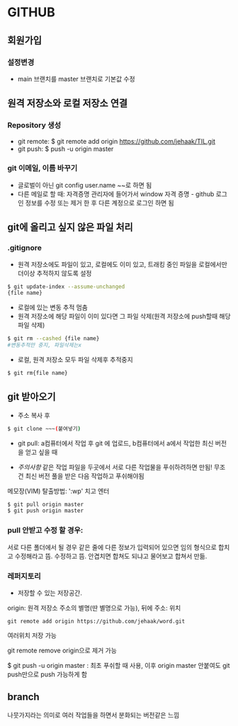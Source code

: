 # GITHUB

##  회원가입

### 설정변경

* main 브랜치를 master 브랜치로 기본값 수정

## 원격 저장소와 로컬 저장소 연결

### Repository 생성

* git remote: $ git remote add origin https://github.com/jehaak/TIL.git
* git push: $ push -u origin master



### git 이메일, 이름 바꾸기

* 글로벌이 아닌 git config user.name ~~로 하면 됨
* 다른 메일로 할 때: 자격증명 관리자에 들어가서 window 자격 증명 - github 로그인 정보를 수정 또는 제거 한 후 다른 계정으로 로그인 하면 됨



## git에 올리고 싶지 않은 파일 처리

### .gitignore 

* 원격 저장소에도 파일이 있고, 로컬에도 이미 있고, 트래킹 중인 파일을 로컬에서만 더이상 추적하지 않도록 설정

```bash
$ git update-index --assume-unchanged
{file name}
```

* 로컬에 있는 변동 추적 멈춤
* 원격 저장소에 해당 파일이 이미 있다면 그 파일 삭제(원격 저장소에 push할때 해당 파일 삭제)

```bash
$ git rm --cashed {file name}
#변동추적만 중지, 파일삭제는x
```

* 로컬, 원격 저장소 모두 파일 삭제후 추적중지

```bash
$ git rm{file name}
```



## git 받아오기

* 주소 복사 후

```bash
$ git clone ~~~(붙여넣기)
```

* git pull: a컴퓨터에서 작업 후 git 에 업로드, b컴퓨터에서 a에서 작업한 최신 버전을 얻고 싶을 때

* *주의사항*  같은 작업 파일을 두곳에서 서로 다른 작업물을 푸쉬하려하면 만됨! 무조건 최신 버전 풀을 받은 다음 작업하고 푸쉬해야됨

메모장(VIM) 탈출방법:    ':wp' 치고 엔터

```bash
$ git pull origin master
$ git push origin master
```







### pull 안받고  수정 할 경우:

서로 다른 폴더에서 될 경우 같은 줄에 다른 정보가 입력되어 있으면 임의 형식으로 합치고 수정해라고 뜸. 수정하고 뜸. 안겹치면 합쳐도 되냐고 물어보고 합쳐서 만듦.

### 레퍼지토리

* 저장할 수 있는 저장공간.



origin: 원격 저장소 주소의 별명(딴 별명으로 가능), 뒤에 주소: 위치

```
git remote add origin https://github.com/jehaak/word.git
```

여러위치 저장 가능

git remote remove origin으로 제거 가능

$ git push -u origin master : 최초 푸쉬할 때 사용, 이후 origin master 안붙여도 git push만으로 push 가능하게 함

## branch

나뭇가지라는 의미로 여러 작업들을 하면서 분화되는 버전같은 느낌
